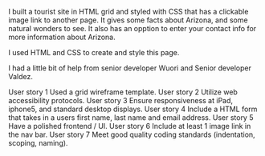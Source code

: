 I built a tourist site in HTML grid and styled with CSS that has a clickable image link to another page. It gives some facts about Arizona, and some natural wonders to see. It also has an opption to enter your contact info for more information about Arizona.

I used HTML and CSS to create and style this page.

I had a little bit of help from senior developer Wuori and Senior developer Valdez.

User story 1 Used a grid wireframe template. User story 2 Utilize web accessibility protocols. User story 3 Ensure responsiveness at iPad, iphone5, and standard desktop displays. User story 4 Include a HTML form that takes in a users first name, last name and email address. User story 5 Have a polished frontend / UI. User story 6 Include at least 1 image link in the nav bar. User story 7 Meet good quality coding standards (indentation, scoping, naming).